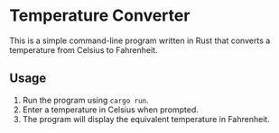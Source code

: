 # Temperature Converter

This is a simple command-line program written in Rust that converts a temperature from Celsius to Fahrenheit.

## Usage

1.  Run the program using `cargo run`.
2.  Enter a temperature in Celsius when prompted.
3.  The program will display the equivalent temperature in Fahrenheit.
